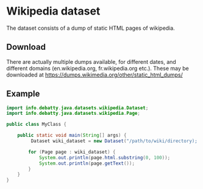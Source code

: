 # Wikipedia dataset
The dataset consists of a dump of static HTML pages of wikipedia.

## Download
There are actually multiple dumps available, for different dates, and different domains (en.wikipedia.org, fr.wikipedia.org etc.). These may be downloaded at https://dumps.wikimedia.org/other/static_html_dumps/

## Example
```java
import info.debatty.java.datasets.wikipedia.Dataset;
import info.debatty.java.datasets.wikipedia.Page;

public class MyClass {

    public static void main(String[] args) {
         Dataset wiki_dataset = new Dataset("/path/to/wiki/directory);

        for (Page page : wiki_dataset) {
            System.out.println(page.html.substring(0, 100));
            System.out.println(page.getText());
        }
    }
}
```
